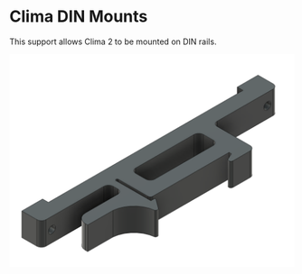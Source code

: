 # Clima DIN Mounts

This support allows Clima 2 to be mounted on DIN rails.

![](Clima3bDINMount.png)
